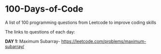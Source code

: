# 100-Days-of-Code
A list of 100 programming questions from Leetcode to improve coding skills

The links to questions of each day:

**DAY 1:** Maximum Subarray- https://leetcode.com/problems/maximum-subarray/
